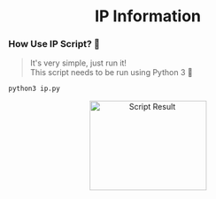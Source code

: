 <h1 align="center">IP Information </h1>
<h3>How Use IP Script? 🤔</h3>

> It's very simple, just run it!<br>This script needs to be run using Python 3 🐍

```py
python3 ip.py
```

<p align="center">
  <img src="https://i.ibb.co/j88bHkc/image.png" alt="Script Result" width="211" height="162">
</p>
